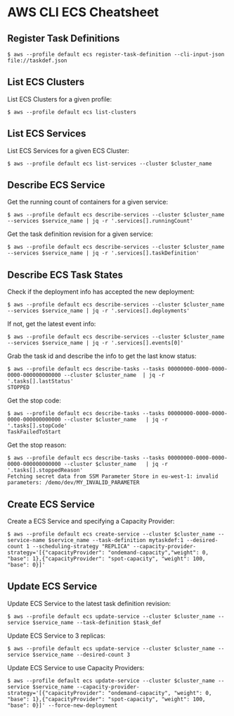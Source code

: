 # AWS CLI ECS Cheatsheet

## Register Task Definitions

```
$ aws --profile default ecs register-task-definition --cli-input-json file://taskdef.json
```

## List ECS Clusters

List ECS Clusters for a given profile:

```
$ aws --profile default ecs list-clusters
```

## List ECS Services

List ECS Services for a given ECS Cluster:

```
$ aws --profile default ecs list-services --cluster $cluster_name
```

## Describe ECS Service

Get the running count of containers for a given service:

```
$ aws --profile default ecs describe-services --cluster $cluster_name --services $service_name | jq -r '.services[].runningCount'
```

Get the task definition revision for a given service:

```
$ aws --profile default ecs describe-services --cluster $cluster_name --services $service_name | jq -r '.services[].taskDefinition'
```

## Describe ECS Task States

Check if the deployment info has accepted the new deployment:

```
$ aws --profile default ecs describe-services --cluster $cluster_name --services $service_name | jq -r '.services[].deployments'
```

If not, get the latest event info:

```
$ aws --profile default ecs describe-services --cluster $cluster_name --services $service_name | jq -r '.services[].events[0]'
```

Grab the task id and describe the info to get the last know status:

```
$ aws --profile default ecs describe-tasks --tasks 00000000-0000-0000-0000-000000000000 --cluster $cluster_name  | jq -r '.tasks[].lastStatus'
STOPPED
```

Get the stop code:

```
$ aws --profile default ecs describe-tasks --tasks 00000000-0000-0000-0000-000000000000 --cluster $cluster_name   | jq -r '.tasks[].stopCode'
TaskFailedToStart
```

Get the stop reason:

```
$ aws --profile default ecs describe-tasks --tasks 00000000-0000-0000-0000-000000000000 --cluster $cluster_name   | jq -r '.tasks[].stoppedReason'
Fetching secret data from SSM Parameter Store in eu-west-1: invalid parameters: /demo/dev/MY_INVALID_PARAMETER
```

## Create ECS Service

Create a ECS Service and specifying a Capacity Provider:

```
$ aws --profile default ecs create-service --cluster $cluster_name --service-name $service_name --task-definition mytaskdef:1 --desired-count 1 --scheduling-strategy "REPLICA" --capacity-provider-strategy='[{"capacityProvider": "ondemand-capacity","weight": 0, "base": 1},{"capacityProvider": "spot-capacity", "weight": 100, "base": 0}]'
```

## Update ECS Service

Update ECS Service to the latest task definition revision:

```
$ aws --profile default ecs update-service --cluster $cluster_name --service $service_name --task-definition $task_def
```

Update ECS Service to 3 replicas:

```
$ aws --profile default ecs update-service --cluster $cluster_name --service $service_name --desired-count 3
```

Update ECS Service to use Capacity Providers:

```
$ aws --profile default ecs update-service --cluster $cluster_name --service $service_name --capacity-provider-strategy='[{"capacityProvider": "ondemand-capacity", "weight": 0, "base": 1},{"capacityProvider": "spot-capacity", "weight": 100, "base": 0}]' --force-new-deployment
```
